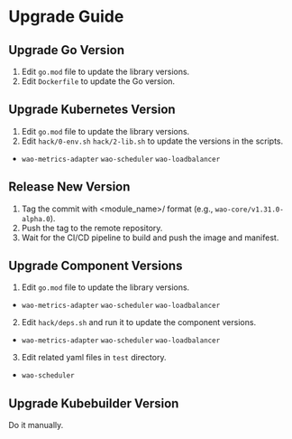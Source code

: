 # Upgrade Guide

## Upgrade Go Version

1. Edit `go.mod` file to update the library versions.
2. Edit `Dockerfile` to update the Go version.

## Upgrade Kubernetes Version

1. Edit `go.mod` file to update the library versions.
2. Edit `hack/0-env.sh` `hack/2-lib.sh` to update the versions in the scripts.
  - `wao-metrics-adapter` `wao-scheduler` `wao-loadbalancer`

## Release New Version

1. Tag the commit with <module_name>/<version> format (e.g., `wao-core/v1.31.0-alpha.0`).
2. Push the tag to the remote repository.
3. Wait for the CI/CD pipeline to build and push the image and manifest.

## Upgrade Component Versions

1. Edit `go.mod` file to update the library versions.
  - `wao-metrics-adapter` `wao-scheduler` `wao-loadbalancer`
2. Edit `hack/deps.sh` and run it to update the component versions.
  - `wao-metrics-adapter` `wao-scheduler` `wao-loadbalancer`
3. Edit related yaml files in `test` directory.
  - `wao-scheduler`

## Upgrade Kubebuilder Version

Do it manually.
